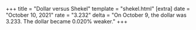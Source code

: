 +++
title = "Dollar versus Shekel"
template = "shekel.html"
[extra]
date = "October 10, 2021"
rate = "3.232"
delta = "On October  9, the dollar was 3.233. The dollar became 0.020% weaker."
+++
